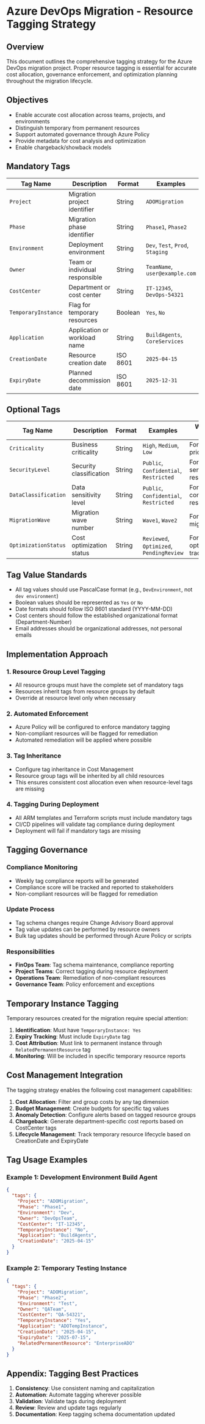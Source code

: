 # Azure DevOps Migration - Resource Tagging Strategy

## Overview
This document outlines the comprehensive tagging strategy for the Azure DevOps migration project. Proper resource tagging is essential for accurate cost allocation, governance enforcement, and optimization planning throughout the migration lifecycle.

## Objectives
- Enable accurate cost allocation across teams, projects, and environments
- Distinguish temporary from permanent resources
- Support automated governance through Azure Policy
- Provide metadata for cost analysis and optimization
- Enable chargeback/showback models

## Mandatory Tags

| Tag Name | Description | Format | Examples | Required |
|----------|-------------|--------|----------|----------|
| `Project` | Migration project identifier | String | `ADOMigration` | Yes |
| `Phase` | Migration phase identifier | String | `Phase1`, `Phase2` | Yes |
| `Environment` | Deployment environment | String | `Dev`, `Test`, `Prod`, `Staging` | Yes |
| `Owner` | Team or individual responsible | String | `TeamName`, `user@example.com` | Yes |
| `CostCenter` | Department or cost center | String | `IT-12345`, `DevOps-54321` | Yes |
| `TemporaryInstance` | Flag for temporary resources | Boolean | `Yes`, `No` | Yes |
| `Application` | Application or workload name | String | `BuildAgents`, `CoreServices` | Yes |
| `CreationDate` | Resource creation date | ISO 8601 | `2025-04-15` | Yes |
| `ExpiryDate` | Planned decommission date | ISO 8601 | `2025-12-31` | For temporary resources |

## Optional Tags

| Tag Name | Description | Format | Examples | When to Use |
|----------|-------------|--------|----------|-------------|
| `Criticality` | Business criticality | String | `High`, `Medium`, `Low` | For service prioritization |
| `SecurityLevel` | Security classification | String | `Public`, `Confidential`, `Restricted` | For sensitive resources |
| `DataClassification` | Data sensitivity level | String | `Public`, `Confidential`, `Restricted` | For data-containing resources |
| `MigrationWave` | Migration wave number | String | `Wave1`, `Wave2` | For phased migrations |
| `OptimizationStatus` | Cost optimization status | String | `Reviewed`, `Optimized`, `PendingReview` | For optimization tracking |

## Tag Value Standards
- All tag values should use PascalCase format (e.g., `DevEnvironment`, not `dev environment`)
- Boolean values should be represented as `Yes` or `No`
- Date formats should follow ISO 8601 standard (YYYY-MM-DD)
- Cost centers should follow the established organizational format (Department-Number)
- Email addresses should be organizational addresses, not personal emails

## Implementation Approach

### 1. Resource Group Level Tagging
- All resource groups must have the complete set of mandatory tags
- Resources inherit tags from resource groups by default
- Override at resource level only when necessary

### 2. Automated Enforcement
- Azure Policy will be configured to enforce mandatory tagging
- Non-compliant resources will be flagged for remediation
- Automated remediation will be applied where possible

### 3. Tag Inheritance
- Configure tag inheritance in Cost Management
- Resource group tags will be inherited by all child resources
- This ensures consistent cost allocation even when resource-level tags are missing

### 4. Tagging During Deployment
- All ARM templates and Terraform scripts must include mandatory tags
- CI/CD pipelines will validate tag compliance during deployment
- Deployment will fail if mandatory tags are missing

## Tagging Governance

### Compliance Monitoring
- Weekly tag compliance reports will be generated
- Compliance score will be tracked and reported to stakeholders
- Non-compliant resources will be flagged for remediation

### Update Process
- Tag schema changes require Change Advisory Board approval
- Tag value updates can be performed by resource owners
- Bulk tag updates should be performed through Azure Policy or scripts

### Responsibilities
- **FinOps Team**: Tag schema maintenance, compliance reporting
- **Project Teams**: Correct tagging during resource deployment
- **Operations Team**: Remediation of non-compliant resources
- **Governance Team**: Policy enforcement and exceptions

## Temporary Instance Tagging

Temporary resources created for the migration require special attention:

1. **Identification**: Must have `TemporaryInstance: Yes`
2. **Expiry Tracking**: Must include `ExpiryDate` tag
3. **Cost Attribution**: Must link to permanent instance through `RelatedPermanentResource` tag
4. **Monitoring**: Will be included in specific temporary resource reports

## Cost Management Integration

The tagging strategy enables the following cost management capabilities:

1. **Cost Allocation**: Filter and group costs by any tag dimension
2. **Budget Management**: Create budgets for specific tag values
3. **Anomaly Detection**: Configure alerts based on tagged resource groups
4. **Chargeback**: Generate department-specific cost reports based on CostCenter tags
5. **Lifecycle Management**: Track temporary resource lifecycle based on CreationDate and ExpiryDate

## Tag Usage Examples

### Example 1: Development Environment Build Agent
```json
{
  "tags": {
    "Project": "ADOMigration",
    "Phase": "Phase1",
    "Environment": "Dev",
    "Owner": "DevOpsTeam",
    "CostCenter": "IT-12345",
    "TemporaryInstance": "No",
    "Application": "BuildAgents",
    "CreationDate": "2025-04-15"
  }
}
```

### Example 2: Temporary Testing Instance
```json
{
  "tags": {
    "Project": "ADOMigration",
    "Phase": "Phase2",
    "Environment": "Test",
    "Owner": "QATeam",
    "CostCenter": "QA-54321",
    "TemporaryInstance": "Yes",
    "Application": "ADOTempInstance",
    "CreationDate": "2025-04-15",
    "ExpiryDate": "2025-07-15",
    "RelatedPermanentResource": "EnterpriseADO"
  }
}
```

## Appendix: Tagging Best Practices

1. **Consistency**: Use consistent naming and capitalization
2. **Automation**: Automate tagging wherever possible
3. **Validation**: Validate tags during deployment
4. **Review**: Review and update tags regularly
5. **Documentation**: Keep tagging schema documentation updated
